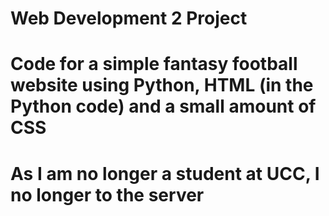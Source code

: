 # Web Development 2 Project

# Code for a simple fantasy football website using Python, HTML (in the Python code) and a small amount of CSS

# As I am no longer a student at UCC, I no longer to the server
